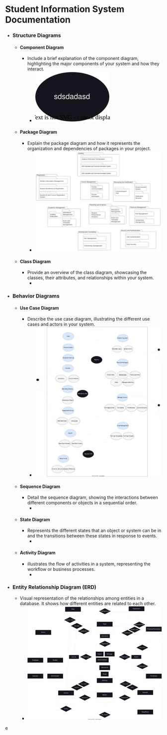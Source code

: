# Student Information System Documentation 

- ### Structure Diagrams
  - #### Component Diagram
    - Include a brief explanation of the component diagram, highlighting the major components of your system and how they interact.
      - ![Component Diagram](./ComponentDiagram.svg)
  - #### Package Diagram
    - Explain the package diagram and how it represents the organization and dependencies of packages in your project.
      - ![Package Diagram](./PackageDiagram.svg)
  - #### Class Diagram
    - Provide an overview of the class diagram, showcasing the classes, their attributes, and relationships within your system.
      - ![Class Diagram](./ClassDiagram.svg)
- ### Behavior Diagrams
  - #### Use Case Diagram
    - Describe the use case diagram, illustrating the different use cases and actors in your system.
      - ![Use Case Diagram](./UseCaseDiagram.svg)
  - #### Sequence Diagram
    - Detail the sequence diagram, showing the interactions between different components or objects in a sequential order.
      - ![Sequence Diagram](./SequenceDiagram.svg)
  - #### State Diagram
    - Represents the different states that an object or system can be in and the transitions between these states in response to events.
      - ![State Diagram](./StateDiagram.svg)
  - #### Activity Diagram
    - illustrates the flow of activities in a system, representing the workflow or business processes.
      - ![State Diagram](./StateDiagram.svg)
- ### Entity Relationship Diagram (ERD)
  - Visual representation of the relationships among entities in a database. It shows how different entities are related to each other.
    - ![Entity Relationship Diagram](./EntityRelationshipDiagram.svg)



e